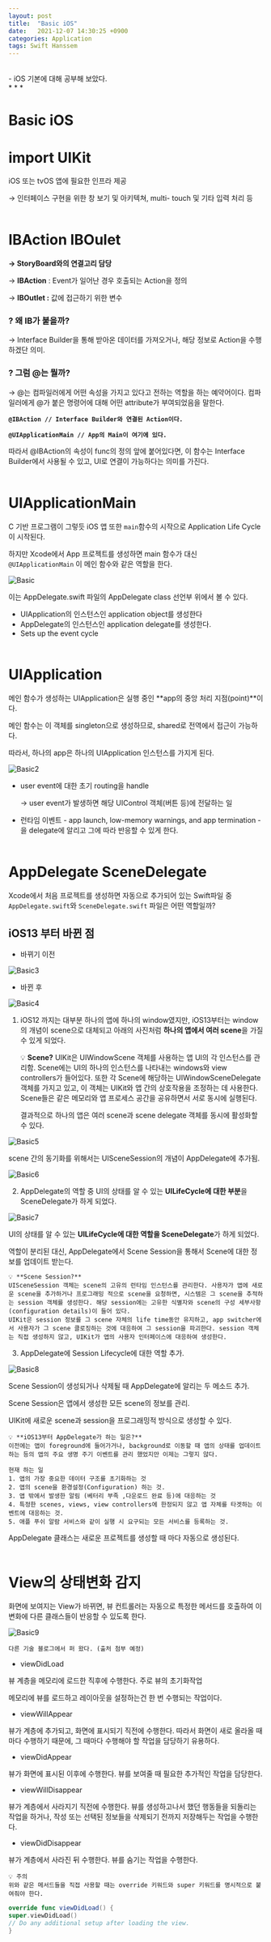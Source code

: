 ```yaml
---
layout: post
title:  "Basic iOS"
date:   2021-12-07 14:30:25 +0900
categories: Application
tags: Swift Hanssem
---
```


<br>
- iOS 기본에 대해 공부해 보았다.

<br>
* * *

# Basic iOS

# import UIKit

iOS 또는 tvOS 앱에 필요한 인프라 제공

→ 인터페이스 구현을 위한 창 보기 및 아키텍쳐, multi- touch 및 기타 입력 처리 등 
<br><br>

# IBAction IBOulet

**→ StoryBoard와의 연결고리 담당** 

→ **IBAction** : Event가 일어난 경우 호출되는 Action을 정의

→ **IBOutlet :** 값에 접근하기 위한 변수 
<br>

### ? 왜 IB가 붙을까?

→ Interface Builder을 통해 받아온 데이터를 가져오거나, 해당 정보로 Action을 수행하겠단 의미.
<br>

### ? 그럼 @는 뭘까?

→ @는 컴파일러에게 어떤 속성을 가지고 있다고 전하는 역할을 하는 예약어이다. 컴파일러에게 @가 붙은 명령어에 대해 어떤 attribute가 부여되었음을 말한다. 

**`@IBAction // Interface Builder와 연결된 Action이다.`**

**`@UIApplicationMain // App의 Main이 여기에 있다.`**

따라서 @IBAction의 속성이 func의 정의 앞에 붙어있다면, 이 함수는 Interface Builder에서 사용될 수 있고, UI로 연결이 가능하다는 의미를 가진다. 
<br><br>

# UIApplicationMain

C 기반 프로그램이 그렇듯 iOS 앱 또한 `main`함수의 시작으로 Application Life Cycle이 시작된다. 

하지만 Xcode에서 App 프로젝트를 생성하면 main 함수가 대신 `@UIApplicationMain` 이 메인 함수와 같은 역할을 한다. 

![Basic](https://s3.us-west-2.amazonaws.com/secure.notion-static.com/4164b215-7c01-4667-83ce-8ca4aed94079/_2021-07-14__2.56.46.png?X-Amz-Algorithm=AWS4-HMAC-SHA256&X-Amz-Content-Sha256=UNSIGNED-PAYLOAD&X-Amz-Credential=AKIAT73L2G45EIPT3X45%2F20211207%2Fus-west-2%2Fs3%2Faws4_request&X-Amz-Date=20211207T053840Z&X-Amz-Expires=86400&X-Amz-Signature=2b6e7f121060da548fe13fd4777d4d9fd8995020b6879cb7ea0a389700b7dcb6&X-Amz-SignedHeaders=host&response-content-disposition=filename%20%3D%22_2021-07-14__2.56.46.png%22&x-id=GetObject)

이는 AppDelegate.swift 파일의 AppDelegate class 선언부 위에서 볼 수 있다.

- UIApplication의 인스턴스인 application object를 생성한다
- AppDelegate의 인스턴스인 application delegate를 생성한다.
- Sets up the event cycle
<br><br>

# UIApplication

메인 함수가 생성하는 UIApplication은 실행 중인 **app의 중앙 처리 지점(point)**이다. 

메인 함수는 이 객체를 singleton으로 생성하므로, shared로 전역에서 접근이 가능하다. 

따라서, 하나의 app은 하나의 UIApplication 인스턴스를 가지게 된다.

![Basic2](https://s3.us-west-2.amazonaws.com/secure.notion-static.com/2089d74c-195c-4b02-ac7a-0e9ab651112a/_2021-07-14__3.05.55.png?X-Amz-Algorithm=AWS4-HMAC-SHA256&X-Amz-Content-Sha256=UNSIGNED-PAYLOAD&X-Amz-Credential=AKIAT73L2G45EIPT3X45%2F20211207%2Fus-west-2%2Fs3%2Faws4_request&X-Amz-Date=20211207T053859Z&X-Amz-Expires=86400&X-Amz-Signature=e19cc8ade7f23204c5f4644757be52d1fe69657ead86cb7283228204dff9ba5d&X-Amz-SignedHeaders=host&response-content-disposition=filename%20%3D%22_2021-07-14__3.05.55.png%22&x-id=GetObject)

- user event에 대한 초기 routing을 handle
    
    → user event가 발생하면 해당 UIControl 객체(버튼 등)에 전달하는 일 
    
- 런타임 이벤트 - app launch, low-memory warnings, and app termination - 을 delegate에 알리고 그에 따라 반응할 수 있게 한다.
<br><br>

# AppDelegate SceneDelegate

Xcode에서 처음 프로젝트를 생성하면 자동으로 추가되어 있는 Swift파일 중 `AppDelegate.swift`와 `SceneDelegate.swift` 파일은 어떤 역할일까?
<br>

## iOS13 부터 바뀐 점

- 바뀌기 이전

![Basic3](https://s3.us-west-2.amazonaws.com/secure.notion-static.com/9874c007-d0da-455c-92b6-d05ac8c646c0/Untitled.png?X-Amz-Algorithm=AWS4-HMAC-SHA256&X-Amz-Content-Sha256=UNSIGNED-PAYLOAD&X-Amz-Credential=AKIAT73L2G45EIPT3X45%2F20211207%2Fus-west-2%2Fs3%2Faws4_request&X-Amz-Date=20211207T055226Z&X-Amz-Expires=86400&X-Amz-Signature=cec92104b03778760ee18d50ee886aa56725cfbc356efc322d5bbc7736de81d5&X-Amz-SignedHeaders=host&response-content-disposition=filename%20%3D%22Untitled.png%22&x-id=GetObject)

- 바뀐 후

![Basic4](https://s3.us-west-2.amazonaws.com/secure.notion-static.com/3d2e68d4-35a1-4d5c-9400-087b69038afc/Untitled.png?X-Amz-Algorithm=AWS4-HMAC-SHA256&X-Amz-Content-Sha256=UNSIGNED-PAYLOAD&X-Amz-Credential=AKIAT73L2G45EIPT3X45%2F20211207%2Fus-west-2%2Fs3%2Faws4_request&X-Amz-Date=20211207T053937Z&X-Amz-Expires=86400&X-Amz-Signature=986e0cd6c606e449ac8ec32704cd142ff4f0f93fe38913396fc2058c4c497ce3&X-Amz-SignedHeaders=host&response-content-disposition=filename%20%3D%22Untitled.png%22&x-id=GetObject)

1. iOS12 까지는 대부분 하나의 앱에 하나의 window였지만, iOS13부터는 window의 개념이 scene으로 대체되고 아래의 사진처럼 **하나의 앱에서 여러 scene**을 가질 수 있게 되었다. 


    💡 **Scene?**
    UIKit은 UIWindowScene 객체를 사용하는 앱 UI의 각 인스턴스를 관리함. Scene에는 UI의 하나의 인스턴스를 나타내는 windows와 view controllers가 들어있다. 
    또한 각 Scene에 해당하는 UIWindowSceneDelegate 객체를 가지고 있고, 이 객체는 UIKit와 앱 간의 상호작용을 조정하는 데 사용한다. 
    Scene들은 같은 메모리와 앱 프로세스 공간을 공유하면서 서로 동시에 실행된다. 

    결과적으로 하나의 앱은 여러 scene과 scene delegate 객체를 동시에 활성화할 수 있다.



![Basic5](https://s3.us-west-2.amazonaws.com/secure.notion-static.com/ed0a0dc5-0106-4395-8728-fc2d57c3d11c/Untitled.png?X-Amz-Algorithm=AWS4-HMAC-SHA256&X-Amz-Content-Sha256=UNSIGNED-PAYLOAD&X-Amz-Credential=AKIAT73L2G45EIPT3X45%2F20211207%2Fus-west-2%2Fs3%2Faws4_request&X-Amz-Date=20211207T054005Z&X-Amz-Expires=86400&X-Amz-Signature=846d22126c7d055b1a46ef01c2648a7b86d1db57a533742de246922166d4beb6&X-Amz-SignedHeaders=host&response-content-disposition=filename%20%3D%22Untitled.png%22&x-id=GetObject)

scene 간의 동기화를 위해서는 UISceneSession의 개념이 AppDelegate에 추가됨.

![Basic6](https://s3.us-west-2.amazonaws.com/secure.notion-static.com/91c5edb7-e740-4bf2-9e96-505dd223a4ea/_2021-07-14__3.10.51.png?X-Amz-Algorithm=AWS4-HMAC-SHA256&X-Amz-Content-Sha256=UNSIGNED-PAYLOAD&X-Amz-Credential=AKIAT73L2G45EIPT3X45%2F20211207%2Fus-west-2%2Fs3%2Faws4_request&X-Amz-Date=20211207T054027Z&X-Amz-Expires=86400&X-Amz-Signature=4f40503fce8205944fc488396152880c7d74ac147c41730d181452342c347b0d&X-Amz-SignedHeaders=host&response-content-disposition=filename%20%3D%22_2021-07-14__3.10.51.png%22&x-id=GetObject)

2. AppDelegate의 역할 중 UI의 상태를 알 수 있는 **UILifeCycle에 대한 부분**을 SceneDelegate가 하게 되었다. 

![Basic7](https://s3.us-west-2.amazonaws.com/secure.notion-static.com/dc9bfd74-ef6b-430b-b227-c0f1f1ae3bf6/Untitled.png?X-Amz-Algorithm=AWS4-HMAC-SHA256&X-Amz-Content-Sha256=UNSIGNED-PAYLOAD&X-Amz-Credential=AKIAT73L2G45EIPT3X45%2F20211207%2Fus-west-2%2Fs3%2Faws4_request&X-Amz-Date=20211207T054044Z&X-Amz-Expires=86400&X-Amz-Signature=b3299280d6b0c49677e55e6bfc524a1d00e76d98f3c4361766581d0c95246bd4&X-Amz-SignedHeaders=host&response-content-disposition=filename%20%3D%22Untitled.png%22&x-id=GetObject)

UI의 상태를 알 수 있는 **UILifeCycle에 대한 역할을 SceneDelegate**가 하게 되었다. 

역할이 분리된 대신, AppDelegate에서 Scene Session을 통해서 Scene에 대한 정보를 업데이트 받는다. 

    💡 **Scene Session?**
    UISceneSession 객체는 scene의 고유의 런타임 인스턴스를 관리한다. 사용자가 앱에 새로운 scene을 추가하거나 프로그래밍 적으로 scene을 요청하면, 시스템은 그 scene을 추적하는 session 객체를 생성한다. 해당 session에는 고유한 식별자와 scene의 구성 세부사항 (configuration details)이 들어 있다.
    UIKit은 session 정보를 그 scene 자체의 life time동안 유지하고, app switcher에서 사용자가 그 scene 클로징하는 것에 대응하여 그 session을 파괴한다. session 객체는 직접 생성하지 않고, UIKit가 앱의 사용자 인터페이스에 대응하여 생성한다.


3. AppDelegate에 Session Lifecycle에 대한 역할 추가.

![Basic8](https://s3.us-west-2.amazonaws.com/secure.notion-static.com/9e82b249-75b3-4f21-bd20-e9bb63246ccd/_2021-07-14__2.27.33.png?X-Amz-Algorithm=AWS4-HMAC-SHA256&X-Amz-Content-Sha256=UNSIGNED-PAYLOAD&X-Amz-Credential=AKIAT73L2G45EIPT3X45%2F20211207%2Fus-west-2%2Fs3%2Faws4_request&X-Amz-Date=20211207T054109Z&X-Amz-Expires=86400&X-Amz-Signature=a9a3afe4da7c67a9dc61f2f2edbae3351d02b2d75ed29944003b2b37f7dd767e&X-Amz-SignedHeaders=host&response-content-disposition=filename%20%3D%22_2021-07-14__2.27.33.png%22&x-id=GetObject)

Scene Session이 생성되거나 삭제될 때 AppDelegate에 알리는 두 메소드 추가.

Scene Session은 앱에서 생성한 모든 scene의 정보를 관리. 

UIKit에 새로운 scene과 session을 프로그래밍적 방식으로 생성할 수 있다. 

    💡 **iOS13부터 AppDelegate가 하는 일은?**
    이전에는 앱이 foreground에 들어가거나, background로 이동할 때 앱의 상태를 업데이트하는 등의 앱의 주요 생명 주기 이벤트를 관리 했었지만 이제는 그렇지 않다. 

    현재 하는 일
    1. 앱의 가장 중요한 데이터 구조를 초기화하는 것
    2. 앱의 scene을 환경설정(Configuration) 하는 것.
    3. 앱 밖에서 발생한 알림 (베터리 부족 ,다운로드 완료 등)에 대응하는 것
    4. 특정한 scenes, views, view controllers에 한정되지 않고 앱 자체를 타겟하는 이벤트에 대응하는 것.
    5. 애플 푸쉬 알람 서비스와 같이 실행 시 요구되는 모든 서비스를 등록하는 것.


AppDelegate 클래스는 새로운 프로젝트를 생성할 때 마다 자동으로 생성된다. 
<br><br>

# View의 상태변화 감지

화면에 보여지는 View가 바뀌면, 뷰 컨트롤러는 자동으로 특정한 메서드를 호출하여 이 변화에 다른 클래스들이 반응할 수 있도록 한다. 

![Basic9](https://s3.us-west-2.amazonaws.com/secure.notion-static.com/fafb24ea-2a58-412d-b017-04c773dc1ec4/Untitled.png?X-Amz-Algorithm=AWS4-HMAC-SHA256&X-Amz-Content-Sha256=UNSIGNED-PAYLOAD&X-Amz-Credential=AKIAT73L2G45EIPT3X45%2F20211207%2Fus-west-2%2Fs3%2Faws4_request&X-Amz-Date=20211207T054134Z&X-Amz-Expires=86400&X-Amz-Signature=37c8cb068d7b38d218a7b366aa00f73b3c850aba9918fb545dd08200e663b12e&X-Amz-SignedHeaders=host&response-content-disposition=filename%20%3D%22Untitled.png%22&x-id=GetObject)

    다른 기술 블로그에서 퍼 왔다. (출처 첨부 예정)

- viewDidLoad

뷰 계층을 메모리에 로드한 직후에 수행한다. 주로 뷰의 초기화작업

메모리에 뷰를 로드하고 레이아웃을 설정하는건 한 번 수행되는 작업이다. 

- viewWillAppear

뷰가 계층에 추가되고, 화면에 표시되기 직전에 수행한다. 따라서 화면이 새로 올라올 때 마다 수행하기 때문에, 그 때마다 수행해야 할 작업을 담당하기 유용하다.

- viewDidAppear

뷰가 화면에 표시된 이후에 수행한다. 뷰를 보여줄 때 필요한 추가적인 작업을 담당한다.

- viewWillDisappear

뷰가 계층에서 사라지기 직전에 수행한다. 뷰를 생성하고나서 했던 행동들을 되돌리는 작업을 하거나, 작성 또는 선택된 정보들을 삭제되기 전까지 저장해두는 작업을 수행한다. 

- viewDidDisappear

뷰가 계층에서 사라진 뒤 수행한다. 뷰를 숨기는 작업을 수행한다.

    💡 주의
    위와 같은 메서드들을 직접 사용할 때는 override 키워드와 super 키워드를 명시적으로 붙여줘야 한다.


```swift
override func viewDidLoad() {
super.viewDidLoad()
// Do any additional setup after loading the view.
}
```